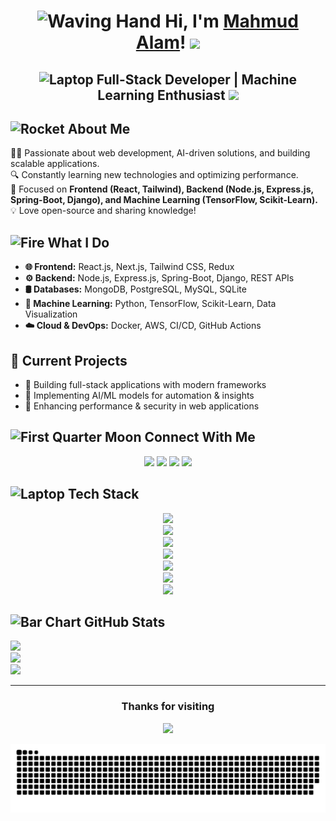 <h1 align="center">
  <img src="https://raw.githubusercontent.com/Tarikul-Islam-Anik/Animated-Fluent-Emojis/master/Emojis/Hand%20gestures/Waving%20Hand.png" alt="Waving Hand" width="40" />
  Hi, I'm <a href="https://mahmudalam.com/" target="_blank">Mahmud Alam</a>!
  <img src="https://user-images.githubusercontent.com/74038190/213844263-a8897a51-32f4-4b3b-b5c2-e1528b89f6f3.png" width="40" />
</h1>

<h2 align="center">
  <img src="https://raw.githubusercontent.com/Tarikul-Islam-Anik/Telegram-Animated-Emojis/main/Objects/Laptop.webp" alt="Laptop" width="30" /> Full-Stack Developer | Machine Learning Enthusiast <img src="https://raw.githubusercontent.com/Tarikul-Islam-Anik/Animated-Fluent-Emojis/master/Emojis/Travel%20and%20places/Star.png" width="40" />
</h2>

## <img src="https://raw.githubusercontent.com/Tarikul-Islam-Anik/Telegram-Animated-Emojis/main/Travel%20and%20Places/Rocket.webp" alt="Rocket" width="30" /> About Me
👨‍💻 Passionate about web development, AI-driven solutions, and building scalable applications.  
🔍 Constantly learning new technologies and optimizing performance.  
📌 Focused on **Frontend (React, Tailwind), Backend (Node.js, Express.js, Spring-Boot, Django), and Machine Learning (TensorFlow, Scikit-Learn).**  
💡 Love open-source and sharing knowledge! 

## <img src="https://raw.githubusercontent.com/Tarikul-Islam-Anik/Telegram-Animated-Emojis/main/Animals%20and%20Nature/Fire.webp" alt="Fire" width="30" /> What I Do<br>
- **🌐 Frontend:** React.js, Next.js, Tailwind CSS, Redux  
- **⚙️ Backend:** Node.js, Express.js, Spring-Boot, Django, REST APIs  
- **🛢️ Databases:** MongoDB, PostgreSQL, MySQL, SQLite 
- **🤖 Machine Learning:** Python, TensorFlow, Scikit-Learn, Data Visualization  
- **☁️ Cloud & DevOps:** Docker, AWS, CI/CD, GitHub Actions

## 🚧 Current Projects
- 🔹 Building full-stack applications with modern frameworks  
- 🔹 Implementing AI/ML models for automation & insights  
- 🔹 Enhancing performance & security in web applications  

## <img src="https://raw.githubusercontent.com/Tarikul-Islam-Anik/Telegram-Animated-Emojis/main/Animals%20and%20Nature/First%20Quarter%20Moon.webp" alt="First Quarter Moon" width="30" /> Connect With Me
<p align="center">
  <a href="https://linkedin.com/in/mahmudalamofficial"><img src="https://skillicons.dev/icons?i=linkedin"/></a>
  <a href="https://instagram.com/mahmudalam.official"><img src="https://skillicons.dev/icons?i=instagram"/></a>
  <a href="https://x.com/MahmudAlamoffic"><img src="https://skillicons.dev/icons?i=twitter"/></a>
  <a href="mailto:mahmudalam.official@gmail.com"><img src="https://skillicons.dev/icons?i=gmail"/></a>
</p>

## <img src="https://raw.githubusercontent.com/Tarikul-Islam-Anik/Telegram-Animated-Emojis/main/Objects/Laptop.webp" alt="Laptop" width="30" /> Tech Stack  
<p align="center">
  <!-- Programming Languages -->
  <img src="https://skillicons.dev/icons?i=c,cpp,java,python,js,ts,go,html,css" /><br/>
  <!-- Frameworks & Libraries -->
  <img src="https://skillicons.dev/icons?i=react,nextjs,nodejs,express,django,bootstrap,tailwind,wordpress" /><br/>
  <!-- Databases -->
  <img src="https://skillicons.dev/icons?i=mongodb,mysql,postgres,sqlite,firebase" /><br/>
  <!-- Servers & Cloud -->
  <img src="https://skillicons.dev/icons?i=docker,aws,nginx,vercel" /><br/>
   <!--DevOps -->
  <img src="https://skillicons.dev/icons?i=git,github,postman" /><br/>
  <!-- ML -->
  <img src="https://skillicons.dev/icons?i=tensorflow,scikitlearn" /><br/>
  <!-- Tools -->
  <img src="https://skillicons.dev/icons?i=figma" />
</p>

## <img src="https://raw.githubusercontent.com/Tarikul-Islam-Anik/Telegram-Animated-Emojis/main/Objects/Bar%20Chart.webp" alt="Bar Chart" width="50" /> GitHub Stats
![](https://github-readme-stats.vercel.app/api?username=Mahmud-Alam&theme=dark&hide_border=false&include_all_commits=false&count_private=false)<br/>
![](https://nirzak-streak-stats.vercel.app/?user=Mahmud-Alam&theme=dark&hide_border=false)<br/>
![](https://github-readme-stats.vercel.app/api/top-langs/?username=Mahmud-Alam&theme=dark&hide_border=false&include_all_commits=false&count_private=false&layout=compact)

---
<h3 align="center">Thanks for visiting</h3>
<p align="center" dir="auto">
<a target="_blank" rel="noopener noreferrer nofollow" href="https://profile-counter.glitch.me/mahmud-alam/count.svg">
  <img src="https://profile-counter.glitch.me/mahmud-alam/count.svg" style="max-width: 100%;">
</a>
</p>

<picture>
  <source media="(prefers-color-scheme: dark)" srcset="https://raw.githubusercontent.com/Mahmud-Alam/Mahmud-Alam/output/github-snake-dark.svg" />
  <source media="(prefers-color-scheme: light)" srcset="https://raw.githubusercontent.com/Mahmud-Alam/Mahmud-Alam/output/github-snake.svg" />
  <img alt="github-snake" src="https://raw.githubusercontent.com/Mahmud-Alam/Mahmud-Alam/output/github-snake.svg" />
</picture>
